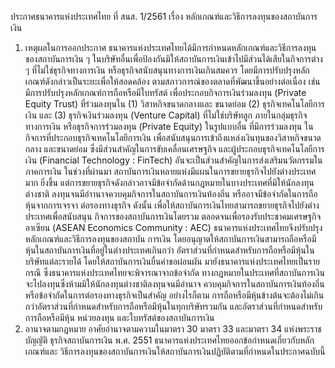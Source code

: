 ประกาศธนาคารแห่งประเทศไทย
ที่ สนส. 1/2561
เรื่อง หลักเกณฑ์และวิธีการลงทุนของสถาบันการเงิน
1. เหตุผลในการออกประกาศ
ธนาคารแห่งประเทศไทยได้มีการกําหนดหลักเกณฑ์และวิธีการลงทุนของสถาบันการเงิน
ๆ
ในบริษัทอื่นเพื่อป้องกันมิให้สถาบันการเงินเข้าไปมีส่วนได้เสียในกิจการต่าง ๆ ที่ไม่ใช่ธุรกิจทางการเงิน
หรือธุรกิจสนับสนุนทางการเงินเกินสมควร โดยมีการปรับปรุงหลักเกณฑ์ดังกล่าวเป็นระยะเพื่อให้สอดคล้อง
ตามสภาวการณ์ของตลาดที่พัฒนาขึ้นอย่างต่อเนื่อง เช่น มีการปรับปรุงหลักเกณฑ์การถือหรือมีใบทรัสต์
เพื่อประกอบกิจการเงินร่วมลงทุน (Private Equity Trust) ที่ร่วมลงทุนใน (1) วิสาหกิจขนาดกลางและ
ขนาดย่อม (2) ธุรกิจเทคโนโลยีการเงิน และ (3) ธุรกิจเงินร่วมลงทุน (Venture Capital) ที่ไม่ใช่บริษัทลูก
ภายในกลุ่มธุรกิจทางการเงิน หรือธุรกิจการร่วมลงทุน (Private Equity) ในรูปแบบอื่น ที่มีการร่วมลงทุน
ในกิจการที่ประกอบธุรกิจเทคโนโลยีการเงิน เพื่อสนับสนุนการเข้าถึงแหล่งเงินทุนของวิสาหกิจขนาดกลาง
และขนาดย่อม ซึ่งมีส่วนสำคัญในการขับเคลื่อนเศรษฐกิจ และผู้ประกอบธุรกิจเทคโนโลยีการเงิน (Financial
Technology : FinTech) อันจะเป็นส่วนสำคัญในการส่งเสริมนวัตกรรมในภาคการเงิน
ในช่วงที่ผ่านมา สถาบันการเงินหลายแห่งมีแผนในการขยายธุรกิจไปยังต่างประเทศมาก
ยิ่งขึ้น แต่การขยายธุรกิจดังกล่าวอาจมีข้อจำกัดด้านกฎหมายในบางประเทศที่มิให้นักลงทุนต่างชาติ
ลงทุนจนมีอำานาจควบคุมกิจการในสถาบันการเงินท้องถิ่น หรืออาจมีข้อจํากัดในการถือหุ้นจากการเจรจา
ต่อรองทางธุรกิจ ดังนั้น เพื่อให้สถาบันการเงินไทยสามารถขยายธุรกิจไปยังต่างประเทศเพื่อสนับสนุน
กิจการของสถาบันการเงินโดยรวม ตลอดจนเพื่อรองรับประชาคมเศรษฐกิจอาเซียน (ASEAN Economics
Community : AEC) ธนาคารแห่งประเทศไทยจึงปรับปรุงหลักเกณฑ์และวิธีการลงทุนของสถาบัน
การเงิน โดยอนุญาตให้สถาบันการเงินสามารถถือหรือมีหุ้นในสถาบันการเงินที่อยู่ในต่างประเทศเกินกว่า
อัตราส่วนที่กําหนดสําหรับการถือหรือมีหุ้นในบริษัทแต่ละรายได้ โดยให้สถาบันการเงินยื่นคำขอผ่อนผัน
มายังธนาคารแห่งประเทศไทยเป็นรายกรณี ซึ่งธนาคารแห่งประเทศไทยจะพิจารณาจากข้อจํากัด
ทางกฎหมายในประเทศที่สถาบันการเงินจะไปลงทุนซึ่งห้ามมิให้นักลงทุนต่างชาติลงทุนจนมีอำนาจ
ควบคุมกิจการในสถาบันการเงินท้องถิ่น หรือข้อจํากัดในการต่อรองทางธุรกิจเป็นสำคัญ อย่างไรก็ตาม
การถือหรือมีหุ้นข้างต้นจะต้องไม่เกินกว่าอัตราส่วนที่กำหนดสำหรับการถือหรือมีหุ้นในทุกบริษัทรวมกัน
และอัตราส่วนที่กําหนดสําหรับการถือหรือมีหุ้น หน่วยลงทุน และใบทรัสต์ของสถาบันการเงิน
2. อานาจตามกฎหมาย
อาศัยอำนาจตามความในมาตรา 30 มาตรา 33 และมาตรา 34 แห่งพระราชบัญญัติ
ธุรกิจสถาบันการเงิน พ.ศ. 2551 ธนาคารแห่งประเทศไทยออกข้อกำหนดเกี่ยวกับหลักเกณฑ์และ
วิธีการลงทุนของสถาบันการเงินให้สถาบันการเงินปฏิบัติตามที่กำหนดในประกาศฉบับนี้
